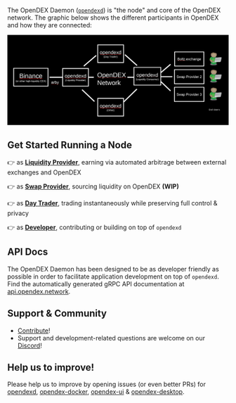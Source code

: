The OpenDEX Daemon ([`opendexd`](https://github.com/opendexnetwork/opendexd)) is "the node" and core of the OpenDEX network. The graphic below shows the different participants in OpenDEX and how they are connected:

![participants](./images/participants.png)

## Get Started Running a Node

👉 as [**Liquidity Provider**](Liquidity%20Provider%20Guide.md), earning via automated arbitrage between external exchanges and OpenDEX

👉 as [**Swap Provider**](Swap%20Provider%20Guide.md), sourcing liquidity on OpenDEX **(WIP)**

👉 as [**Day Trader**](Day%20Trader%20Guide.md), trading instantaneously while preserving full control & privacy

👉 as [**Developer**](Developer%20Guide.md), contributing or building on top of `opendexd`

## API Docs

The OpenDEX Daemon has been designed to be as developer friendly as possible in order to facilitate application development on top of `opendexd`. Find the automatically generated gRPC API documentation at [api.opendex.network](https://api.opendex.network).

## Support & Community

* [Contribute](Contribute.md)!
* Support and development-related questions are welcome on our [Discord](https://discord.gg/RnXFHpn)!

## Help us to improve!

Please help us to improve by opening issues (or even better PRs) for [opendexd](https://github.com/opendexnetwork/opendexd), [opendex-docker](https://github.com/opendexnetwork/opendex-docker), [opendex-ui](https://github.com/opendexnetwork/opendex-ui) & [opendex-desktop](https://github.com/opendexnetwork/opendex-desktop).
